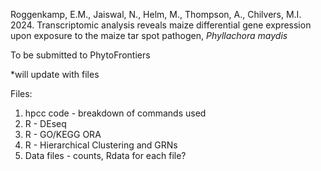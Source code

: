 Roggenkamp, E.M., Jaiswal, N., Helm, M., Thompson, A., Chilvers, M.I. 2024. Transcriptomic analysis reveals maize differential gene expression upon exposure to the maize tar spot pathogen, <i>Phyllachora maydis</i>

To be submitted to PhytoFrontiers

*will update with files

Files:
1. hpcc code - breakdown of commands used
2. R - DEseq
3. R - GO/KEGG ORA
4. R - Hierarchical Clustering and GRNs
6. Data files - counts, Rdata for each file?
